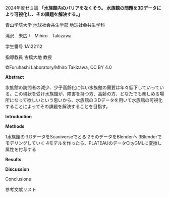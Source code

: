 
2024年度ゼミ論
**「水族館内のバリアをなくそう。
水族館の問題を3Dデータにより可視化し、その課題を解決する。」**

青山学院大学 地球社会共生学部 地球社会共生学科

滝沢　未広 /　Mihiro　Takizawa

学生番号 1A122112

指導教員 古橋大地 教授

©︎Furuhashi Laboratory/Mhiro Takizawa, CC BY 4.0

**Abstract**

水族館の訪問者の減少、少子高齢化に伴い水族館の需要は年々低下していっている。この現状を受け水族館が、障害を持つ方、高齢の方、どなたでも楽しめる場所になって欲しいという思いから、水族館の３Dデータを用いて水族館の可視化することによってその課題を解決することを目指す。

**Introduction**

**Methods**

1水族館の３DデータをScaniverseでとる
2そのデータをBlenderへ
3Blenderでモデリングしていく
4モデルを作ったら、PLATEAUのデータCityGMLに変換し属性を付与する

**Results**

**Discussion**


Conclusions


参考文献リスト

